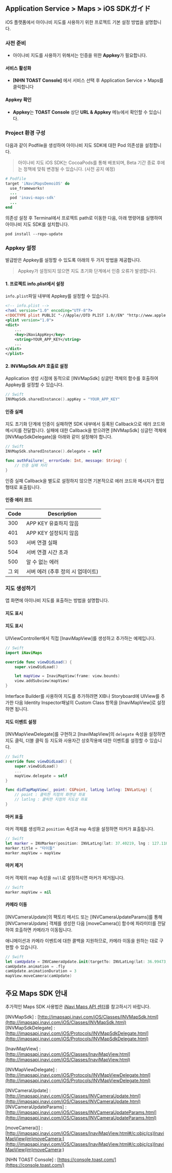 ## Application Service > Maps > iOS SDKガイド
iOS 플랫폼에서 아이나비 지도를 사용하기 위한 프로젝트 기본 설정 방법을 설명합니다.

### 사전 준비
- 아이나비 지도를 사용하기 위해서는 인증을 위한 **Appkey**가 필요합니다.

#### 서비스 활성화
- **[NHN TOAST Console]** 에서 서비스 선택 후 Application Service > Maps를 클릭합니다

#### Appkey 확인
- **Appkey**는 **TOAST Console** 상단 **URL & Appkey** 메뉴에서 확인할 수 있습니다.


### Project 환경 구성
다음과 같이 Podfile을 생성하여 아이나비 지도 SDK에 대한 Pod 의존성을 설정합니다.

> 아이나비 지도 iOS SDK는 CocoaPods를 통해 배포되며, Beta 기간 종료 후에는 정책에 맞춰 변경될 수 있습니다. (사전 공지 예정)

```ruby
# Podfile
target 'iNaviMapsDemoiOS' do
  use_frameworks!
  ...
  pod 'inavi-maps-sdk'
  ...
end
```

의존성 설정 후 Terminal에서 프로젝트 path로 이동한 다음, 아래 명령어를 실행하여 아이나비 지도 SDK를 설치합니다.
```
pod install --repo-update
```

### Appkey 설정
발급받은 Appkey를 설정할 수 있도록 아래의 두 가지 방법을 제공합니다. 

> Appkey가 설정되지 않으면 지도 초기화 단계에서 인증 오류가 발생합니다.

#### 1. 프로젝트 info.plist에서 설정
`info.plist`파일 내부에 Appkey를 설정할 수 있습니다.
```xml
<!-- info.plist -->
<?xml version="1.0" encoding="UTF-8"?>
<!DOCTYPE plist PUBLIC "-//Apple//DTD PLIST 1.0//EN" "http://www.apple.com/DTDs/PropertyList-1.0.dtd">
<plist version="1.0">
<dict>
	...
	<key>iNaviAppKey</key>
	<string>YOUR_APP_KEY</string>
	...
</dict>
</plist>
```

#### 2. INVMapSdk API 호출로 설정
Application 생성 시점에 동적으로 [INVMapSdk] 싱글턴 객체의 함수를 호출하여 Appkey를 설정할 수 있습니다.

```swift
// Swift
INVMapSdk.sharedInstance().appKey = "YOUR_APP_KEY"
```

#### 인증 실패
지도 초기화 단계에 인증이 실패하면 SDK 내부에서 등록된 Callback으로 에러 코드와 메시지를 전달합니다.
실패에 대한 Callback을 받으려면 [INVMapSdk] 싱글턴 객체에 [INVMapSdkDelegate]을 아래와 같이 설정해야 합니다.
```swift
// Swift
INVMapSdk.sharedInstance().delegate = self

func authFailure(_ errorCode: Int, message: String) {
    // 인증 실패 처리
}

```
인증 실패 Callback을 별도로 설정하지 않으면 기본적으로 에러 코드와 메시지가 팝업 형태로 표출됩니다.

#### 인증 에러 코드
| Code | Description |
| ------ | ------ |
| 300 | APP KEY 유효하지 않음
| 401 | APP KEY 설정되지 않음 |
| 503 | 서버 연결 실패 |
| 504 | 서버 연결 시간 초과 |
| 500 | 알 수 없는 에러 |
| 그 외 | 서버 에러 (추후 정의 시 업데이트) |




### 지도 생성하기
앱 화면에 아이나비 지도를 표출하는 방법을 설명합니다.

#### 지도 표시

#### 지도 표시
UIViewController에서 직접 [InaviMapView]를 생성하고 추가하는 예제입니다.
```swift
// Swift
import iNaviMaps

override func viewDidLoad() {
    super.viewDidLoad()

    let mapView = InaviMapView(frame: view.bounds)
    view.addSubview(mapView)
}
```
Interface Builder를 사용하여 지도를 추가하려면 XIB나 Storyboard에 UIView를 추가한 다음
Identity Inspector패널의 Custom Class 항목을 [InaviMapView]로 설정하면 됩니다.

#### 지도 이벤트 설정
[INVMapViewDelegate]를 구현하고 [InaviMapView]의 `delegate` 속성을 설정하면 지도 클릭, 더블 클릭 등 지도와 사용자간 상호작용에 대한 이벤트를 설정할 수 있습니다.
```swift
// Swift
override func viewDidLoad() {
    super.viewDidLoad()
    ...
    mapView.delegate = self
}

func didTapMapView(_ point: CGPoint, latLng latlng: INVLatLng) {
    // point : 클릭한 지점의 화면상 좌표
    // latlng : 클릭한 지점의 지도상 좌표
}
```

#### 마커 표출
마커 객체를 생성하고 `position` 속성과 `map` 속성을 설정하면 마커가 표출됩니다.
```swift
// Swift
let marker = INVMarker(position: INVLatLng(lat: 37.40219, lng : 127.11077))
marker.title = "타이틀"
marker.mapView = mapView
```

#### 마커 제거
마커 객체의 map 속성을 `null`로 설정하시면 마커가 제거됩니다.
```swift
// Swift
marker.mapView = nil
```

#### 카메라 이동
[INVCameraUpdate]의 팩토리 메서드 또는 [INVCameraUpdateParams]를 통해 [INVCameraUpdate] 객체를 생성한 다음
[moveCamera()] 함수에 파라미터를 전달하여 호출하면 카메라가 이동됩니다.

애니메이션과 카메라 이벤트에 대한 콜백을 지원하므로, 카메라 이동을 원하는 대로 구현할 수 있습니다.
```swift
// Swift
let camUpdate = INVCameraUpdate.init(targetTo: INVLatLng(lat: 36.99473, lng : 127.81832))
camUpdate.animation = .fly
camUpdate.animationDuration = 3
mapView.moveCamera(camUpdate)
```

## 주요 Maps SDK 안내
추가적인 Maps SDK 사용법은 [iNavi Maps API 센터](http://imapsapi.inavi.com/)를 참고하시기 바랍니다.

[INVMapSdk] : [http://imapsapi.inavi.com/iOS/Classes/INVMapSdk.html](http://imapsapi.inavi.com/iOS/Classes/INVMapSdk.html)
[INVMapSdkDelegate] : [http://imapsapi.inavi.com/iOS/Protocols/INVMapSdkDelegate.html](http://imapsapi.inavi.com/iOS/Protocols/INVMapSdkDelegate.html)

[InaviMapView] : [http://imapsapi.inavi.com/iOS/Classes/InaviMapView.html](http://imapsapi.inavi.com/iOS/Classes/InaviMapView.html)

[INVMapViewDelegate] : [http://imapsapi.inavi.com/iOS/Protocols/INVMapViewDelegate.html](http://imapsapi.inavi.com/iOS/Protocols/INVMapViewDelegate.html)

[INVCameraUpdate] : [http://imapsapi.inavi.com/iOS/Classes/INVCameraUpdate.html](http://imapsapi.inavi.com/iOS/Classes/INVCameraUpdate.html)
[INVCameraUpdateParams] : [http://imapsapi.inavi.com/iOS/Classes/INVCameraUpdateParams.html](http://imapsapi.inavi.com/iOS/Classes/INVCameraUpdateParams.html)

[moveCamera()] : [http://imapsapi.inavi.com/iOS/Classes/InaviMapView.html#/c:objc(cs)InaviMapView(im)moveCamera:](http://imapsapi.inavi.com/iOS/Classes/InaviMapView.html#/c:objc(cs)InaviMapView(im)moveCamera:)

[NHN TOAST Console] : [https://console.toast.com/](https://console.toast.com/)
